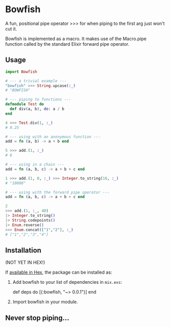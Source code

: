# Bowfish

A fun, positional pipe operator >>> for when piping to the first arg just won't cut it.

Bowfish is implemented as a macro. It makes use of the Macro.pipe function called by the standard Elixir forward pipe operator.

## Usage

```elixir
import Bowfish

# --- a trivial example ---
"bowfish" >>> String.upcase(:_)
# "BOWFISH"

# --- piping to functions ---
defmodule Test do
  def div(a, b), do: a / b
end

4 >>> Test.div(1, :_)
# 0.25

# --- using with an anonymous function ---
add = fn (a, b) -> a + b end

5 >>> add.(1, :_)
# 6

# --- using in a chain ---
add = fn (a, b, c) -> a + b + c end

1 >>> add.(1, 0, :_) >>> Integer.to_string(16, :_)
# "10000"

# --- using with the forward pipe operator ---
add = fn (a, b, c) -> a + b + c end

2 
>>> add.(1, :_, 40) 
|> Integer.to_string() 
|> String.codepoints()
|> Enum.reverse()
>>> Enum.concat(["1","2"], :_)
# ["1","2","3","4"]
```

## Installation

(NOT YET IN HEX!)

If [available in Hex](https://hex.pm/docs/publish), the package can be installed as:

  1. Add bowfish to your list of dependencies in `mix.exs`:

        def deps do
          [{:bowfish, "~> 0.0.1"}]
        end

  2. Import bowfish in your module.

## Never stop piping...

